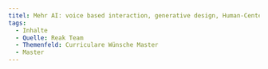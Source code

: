 ```yaml
---
titel: Mehr AI: voice based interaction, generative design, Human-Centered AI, Ai supporting Design Process
tags:
  - Inhalte
  - Quelle: Reak Team
  - Themenfeld: Curriculare Wünsche Master
  - Master
---
```

